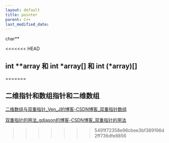 ```yaml
---
layout: default
title: pointer
parent: C++
last_modified_date: 
---
```


char**

<<<<<<< HEAD




## int **array 和 int *array[] 和 int (*array)[]
=======
## 二维指针和数组指针和二维数组

[二维数组与双重指针_Ven_J的博客-CSDN博客_双重指针数组](https://blog.csdn.net/u013684730/article/details/46565577)



[双重指针的用法_gdjason的博客-CSDN博客_双重指针的用法](https://blog.csdn.net/gdjason/article/details/51123978)
>>>>>>> 5491f72358e96cbee3bf389196d2ff736dfe8856
